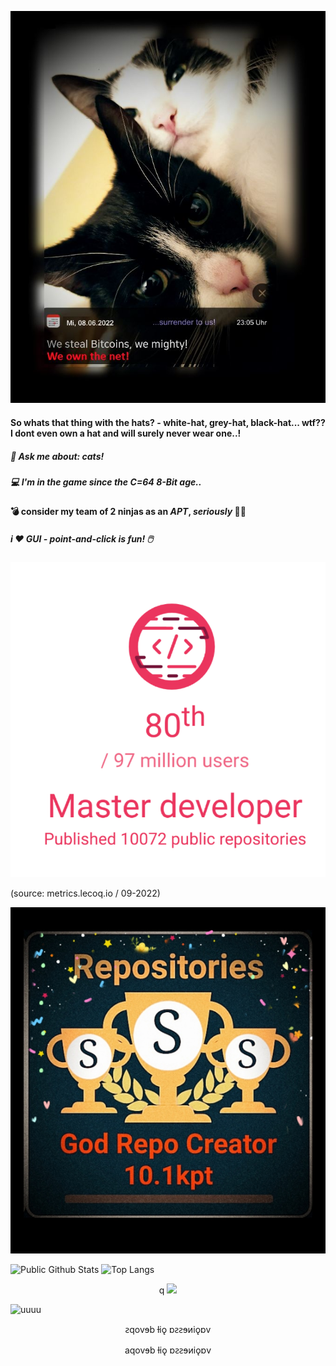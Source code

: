 ![ninjamiepelz](https://github.com/vaginessa/vaginessa/blob/main/ninjamiepelz_reduced2.jpg)


####  So whats that thing with the hats? - white-hat, grey-hat, black-hat... wtf?? I dont even own a hat and will surely never wear one..!

##### 💬 Ask me about: *cats!*

##### 💻 I'm in the game since the C=64 8-Bit age..

#### 💣 consider my team of 2 ninjas as an *APT*, _seriously_  🐾🐾

##### **i ❤️ GUI** - point-and-click is fun! 🖱️


![werhaettedasgeahnt](https://github.com/vaginessa/vaginessa/blob/main/github_vaginessa_1.png)

(source: metrics.lecoq.io / 09-2022)

![theysayimagodcreator](https://github.com/vaginessa/vaginessa/blob/main/badge_godrepocreator.jpg)



![Public Github Stats](https://github-readme-stats.vercel.app/api?username=vaginessa&show_icons=true&hide_border=false&custom_title=uiuiui&theme=vue-dark)
![Top Langs](https://github-readme-stats.vercel.app/api/top-langs/?username=vaginessa&layout=compact&langs_count=10&theme=monokai)

<div align="center">q
  <img src="https://github-profile-trophy.vercel.app/?username=vaginessa&column=7&theme=onedark" />
</div>



![uuuu](https://github.com/blackcater/blackcater/raw/main/images/banner.gif)


<p align="center">
ꙅqovɘb ƚiǫ ɒꙅꙅɘᴎiǫɒv
</p>

<div align="center">
aqovɘb ƚiǫ ɒꙅꙅɘᴎiǫɒv
</div>



